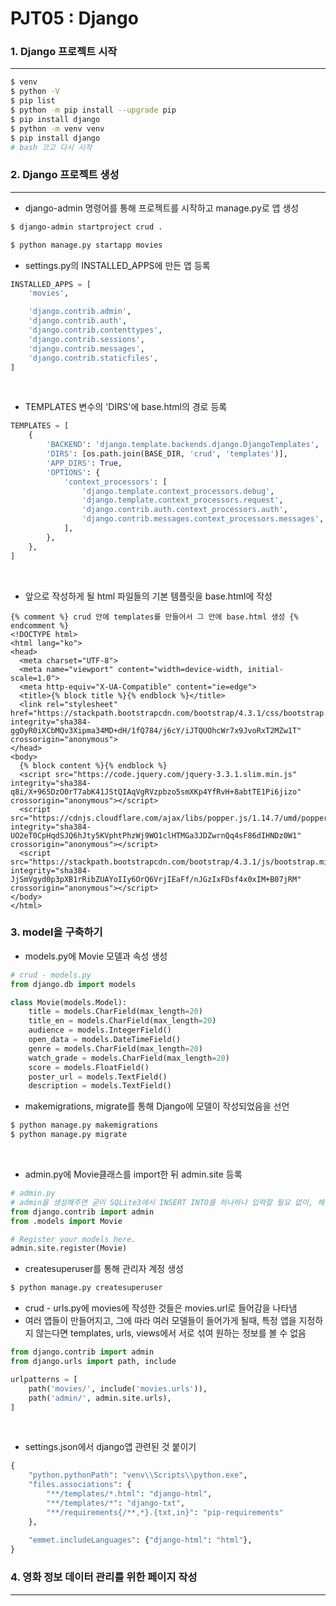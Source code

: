 # PJT05 : Django

### 1. Django 프로젝트 시작
------

```bash
$ venv
$ python -V
$ pip list
$ python -m pip install --upgrade pip
$ pip install django
$ python -m venv venv
$ pip install django
# bash 끄고 다시 시작
```



### 2. Django 프로젝트 생성

------

- django-admin 명령어를 통해 프로젝트를 시작하고 manage.py로 앱 생성

```bash
$ django-admin startproject crud .

$ python manage.py startapp movies
```



- settings.py의 INSTALLED_APPS에 만든 앱 등록

```python
INSTALLED_APPS = [
    'movies',

    'django.contrib.admin',
    'django.contrib.auth',
    'django.contrib.contenttypes',
    'django.contrib.sessions',
    'django.contrib.messages',
    'django.contrib.staticfiles',
]
```

<br/>

- TEMPLATES 변수의 'DIRS'에 base.html의 경로 등록

```python
TEMPLATES = [
    {
        'BACKEND': 'django.template.backends.django.DjangoTemplates',
        'DIRS': [os.path.join(BASE_DIR, 'crud', 'templates')],
        'APP_DIRS': True,
        'OPTIONS': {
            'context_processors': [
                'django.template.context_processors.debug',
                'django.template.context_processors.request',
                'django.contrib.auth.context_processors.auth',
                'django.contrib.messages.context_processors.messages',
            ],
        },
    },
]
```

<br />

- 앞으로 작성하게 될 html 파일들의 기본 템플릿을 base.html에 작성

```django
{% comment %} crud 안에 templates를 만들어서 그 안에 base.html 생성 {% endcomment %}
<!DOCTYPE html>
<html lang="ko">
<head>
  <meta charset="UTF-8">
  <meta name="viewport" content="width=device-width, initial-scale=1.0">
  <meta http-equiv="X-UA-Compatible" content="ie=edge">
  <title>{% block title %}{% endblock %}</title>
  <link rel="stylesheet" href="https://stackpath.bootstrapcdn.com/bootstrap/4.3.1/css/bootstrap.min.css" integrity="sha384-ggOyR0iXCbMQv3Xipma34MD+dH/1fQ784/j6cY/iJTQUOhcWr7x9JvoRxT2MZw1T" crossorigin="anonymous">
</head>
<body>
  {% block content %}{% endblock %}
  <script src="https://code.jquery.com/jquery-3.3.1.slim.min.js" integrity="sha384-q8i/X+965DzO0rT7abK41JStQIAqVgRVzpbzo5smXKp4YfRvH+8abtTE1Pi6jizo" crossorigin="anonymous"></script>
  <script src="https://cdnjs.cloudflare.com/ajax/libs/popper.js/1.14.7/umd/popper.min.js" integrity="sha384-UO2eT0CpHqdSJQ6hJty5KVphtPhzWj9WO1clHTMGa3JDZwrnQq4sF86dIHNDz0W1" crossorigin="anonymous"></script>
  <script src="https://stackpath.bootstrapcdn.com/bootstrap/4.3.1/js/bootstrap.min.js" integrity="sha384-JjSmVgyd0p3pXB1rRibZUAYoIIy6OrQ6VrjIEaFf/nJGzIxFDsf4x0xIM+B07jRM" crossorigin="anonymous"></script>
</body>
</html>
```



### 3. model을 구축하기

- models.py에 Movie 모델과 속성 생성

```python
# crud - models.py
from django.db import models

class Movie(models.Model):
    title = models.CharField(max_length=20)
    title_en = models.CharField(max_length=20)
    audience = models.IntegerField()
    open_data = models.DateTimeField()
    genre = models.CharField(max_length=20)
    watch_grade = models.CharField(max_length=20)
    score = models.FloatField()
    poster_url = models.TextField()
    description = models.TextField()
```

- makemigrations, migrate를 통해 Django에 모델이 작성되었음을 선언

```bash
$ python manage.py makemigrations
$ python manage.py migrate
```

<br/>

- admin.py에 Movie클래스를 import한 뒤 admin.site 등록

```python
# admin.py
# admin을 생성해주면 굳이 SQLite3에서 INSERT INTO를 하나하나 입력할 필요 없이, 해당 사이트에서 입력해도 데이터가 생성됨
from django.contrib import admin
from .models import Movie

# Register your models here.
admin.site.register(Movie)
```

- createsuperuser를 통해 관리자 계정 생성

```bash
$ python manage.py createsuperuser
```

- crud - urls.py에 movies에 작성한 것들은 movies.url로 들어감을 나타냄
- 여러 앱들이 만들어지고, 그에 따라 여러 모델들이 들어가게 될때, 특정 앱을 지정하지 않는다면 templates, urls, views에서 서로 섞여 원하는 정보를 볼 수 없음

```python
from django.contrib import admin
from django.urls import path, include

urlpatterns = [
    path('movies/', include('movies.urls')),
    path('admin/', admin.site.urls),
]
```

<br/>

- settings.json에서 django앱 관련된 것 붙이기

```python
{
    "python.pythonPath": "venv\\Scripts\\python.exe",
    "files.associations": {
        "**/templates/*.html": "django-html",
        "**/templates/*": "django-txt",
        "**/requirements{/**,*}.{txt,in}": "pip-requirements"
    },
    
    "emmet.includeLanguages": {"django-html": "html"},
}
```



### 4. 영화 정보 데이터 관리를 위한 페이지 작성

---------























